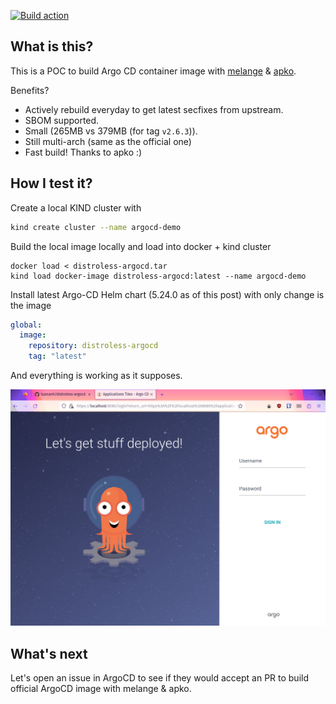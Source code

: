 [![Build action](https://github.com/tuananh/apko-image-template/actions/workflows/release.yaml/badge.svg)](https://github.com/tuananh/apko-image-template/actions/workflows/release.yaml)

## What is this?

This is a POC to build Argo CD container image with [melange](https://github.com/chainguard-dev/melange) & [apko](https://github.com/chainguard-dev/apko).

Benefits?

- Actively rebuild everyday to get latest secfixes from upstream.
- SBOM supported.
- Small (265MB vs 379MB (for tag `v2.6.3`)).
- Still multi-arch (same as the official one)
- Fast build! Thanks to apko :)

## How I test it?

Create a local KIND cluster with

```sh
kind create cluster --name argocd-demo
```

Build the local image locally and load into docker + kind cluster

```
docker load < distroless-argocd.tar
kind load docker-image distroless-argocd:latest --name argocd-demo
```

Install latest Argo-CD Helm chart (5.24.0 as of this post) with only change is the image

```yaml
global:
  image:
    repository: distroless-argocd
    tag: "latest"
```

And everything is working as it supposes.

![](./argocd.png)

## What's next

Let's open an issue in ArgoCD to see if they would accept an PR to build official ArgoCD image with melange & apko.
